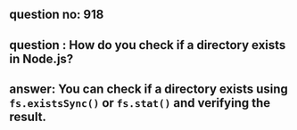 
      
## question no: 918

## question : How do you check if a directory exists in Node.js?

## answer: You can check if a directory exists using `fs.existsSync()` or `fs.stat()` and verifying the result.
      